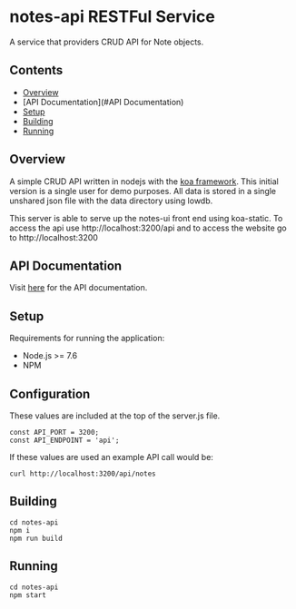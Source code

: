 # notes-api RESTFul Service

A service that providers CRUD API for Note objects.

## Contents

- [Overview](#overview)
- [API Documentation](#API Documentation) 
- [Setup](#Setup) 
- [Building](#Building)
- [Running](#Running)


## Overview

A simple CRUD API written in nodejs with the [koa framework](https://koajs.com).  This initial version is a single user for demo purposes.  All data is stored in a single unshared json file with the  data directory using lowdb.

This server is able to serve up the notes-ui front end using koa-static.  To access the api use http://localhost:3200/api and to access the website go to http://localhost:3200

## API Documentation

Visit [here](./doc/api.md) for the API documentation.

## Setup

Requirements for running the application:

- Node.js >= 7.6
- NPM 

## Configuration

These values are included at the top of the server.js file.  

```
const API_PORT = 3200;
const API_ENDPOINT = 'api';
```

If these values are used an example API call would be:

```
curl http://localhost:3200/api/notes
```

## Building

```
cd notes-api
npm i
npm run build
```

## Running

```
cd notes-api
npm start
```